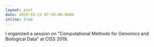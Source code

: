 ```yaml
---
layout: post
date: 2019-03-21 07:59:00-0400
inline: true
---
```


I organized a session on "Computational Methods for Genomics and Biological Data" at CISS 2019.
